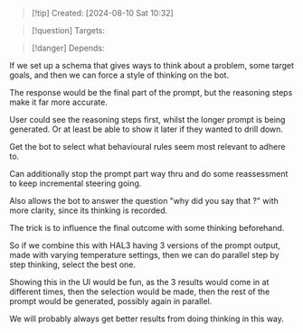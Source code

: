 
>[!tip] Created: [2024-08-10 Sat 10:32]

>[!question] Targets: 

>[!danger] Depends: 

If we set up a schema that gives ways to think about a problem, some target goals, and then we can force a style of thinking on the bot.

The response would be the final part of the prompt, but the reasoning steps make it far more accurate.

User could see the reasoning steps first, whilst the longer prompt is being generated.
Or at least be able to show it later if they wanted to drill down.

Get the bot to select what behavioural rules seem most relevant to adhere to.

Can additionally stop the prompt part way thru and do some reassessment to keep incremental steering going.

Also allows the bot to answer the question "why did you say that ?" with more clarity, since its thinking is recorded.

The trick is to influence the final outcome with some thinking beforehand.

So if we combine this with HAL3 having 3 versions of the prompt output, made with varying temperature settings, then we can do parallel step by step thinking, select the best one.

Showing this in the UI would be fun, as the 3 results would come in at different times, then the selection would be made, then the rest of the prompt would be generated, possibly again in parallel.

We will probably always get better results from doing thinking in this way.